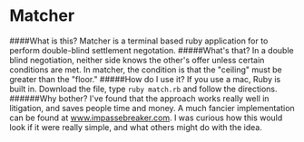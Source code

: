 Matcher
=======

####What is this?
Matcher is a terminal based ruby application for to perform double-blind settlement negotation.
#####What's that?
In a double blind negotiation, neither side knows the other's offer unless certain conditions are met.  In matcher, the condition is that the "ceiling" must be greater than the "floor."
#####How do I use it?
If you use a mac, Ruby is built in.  Download the file, type `ruby match.rb` and follow the directions.
######Why bother?
I've found that the approach works really well in litigation, and saves people time and money.  A much fancier implementation can be found at www.impassebreaker.com.  I was curious how this would look if it were really simple, and what others might do with the idea.


